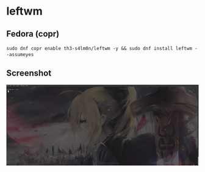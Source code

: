 # leftwm

## Fedora (copr)

```
sudo dnf copr enable th3-s4lm0n/leftwm -y && sudo dnf install leftwm --assumeyes
```

## Screenshot

![system schema](screenshots/20230224_024705.png)
